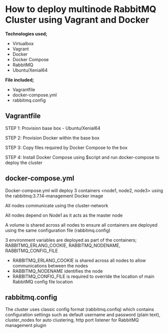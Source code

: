 # How to deploy multinode RabbitMQ Cluster using Vagrant and Docker

**Technologies used;**

- Virtualbox
- Vagrant
- Docker
- Docker Compose
- RabbitMQ
- Ubuntu/Xenial64

**File included;**

- Vagrantfile 
- docker-compose.yml
- rabbitmq.config

## Vagrantfile 

STEP 1: Provision base box - Ubuntu/Xenial64

STEP 2: Provision Docker within the base box

STEP 3: Copy files required by Docker Compose to the box

STEP 4: Install Docker Compose using $script and run docker-compose to deploy the cluster

## docker-compose.yml

Docker-compose.yml will deploy 3 containers <node1, node2, node3> using the rabbitmq:3.7.14-management Docker image

All nodes communicate using the cluster-network

All nodes depend on Node1 as it acts as the master node

A volume is shared across all nodes to ensure all containers are deployed using the same configuration file (rabbitmq.config)

3 environment variables are deployed as part of the containers; RABBITMQ_ERLANG_COOKIE, RABBITMQ_NODENAME, RABBITMQ_CONFIG_FILE

- RABBITMQ_ERLANG_COOKIE is shared across all nodes to allow communications between the nodes
- RABBITMQ_NODENAME identifies the node
- RABBITMQ_CONFIG_FILE is required to override the location of main RabbitMQ config file location 

## rabbitmq.config

The cluster uses classic config format (rabbitmq.confiq) which contains configuration settings such as default username and password (plain text), cluster_nodes for auto clustering, http port listener for RabbitMQ management plugin
